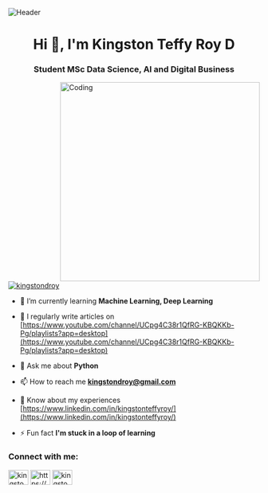![Header](./your-header-image-name.png)

<h1 align="center">Hi 👋, I'm Kingston Teffy Roy D</h1>
<h3 align="center">Student MSc Data Science, AI and Digital Business</h3>
<img align="right" alt="Coding" width="400" src=“https://www.google.com/url?sa=i&url=https%3A%2F%2Fanalyticsindiamag.com%2Fwhat-type-of-a-data-scientist-are-you%2F&psig=AOvVaw2v09G7e2djdAV8NLBJ3MrV&ust=1691871860519000&source=images&cd=vfe&opi=89978449&ved=0CBEQjRxqFwoTCMj96Pu31YADFQAAAAAdAAAAABAE](https://uploads-ssl.webflow.com/5c19100c2b50073e6ee69da1/60d35967a853a1b14851703b_All%20the%20data%20(1).gif)”>

<p align="left"> <a href="https://twitter.com/kingstondroy" target="blank"><img src="https://img.shields.io/twitter/follow/kingstondroy?logo=twitter&style=for-the-badge" alt="kingstondroy" /></a> </p>

- 🌱 I’m currently learning **Machine Learning, Deep Learning**

- 📝 I regularly write articles on [https://www.youtube.com/channel/UCpg4C38r1QfRG-KBQKKb-Pg/playlists?app=desktop](https://www.youtube.com/channel/UCpg4C38r1QfRG-KBQKKb-Pg/playlists?app=desktop)

- 💬 Ask me about **Python**

- 📫 How to reach me **kingstondroy@gmail.com**

- 📄 Know about my experiences [https://www.linkedin.com/in/kingstonteffyroy/](https://www.linkedin.com/in/kingstonteffyroy/)

- ⚡ Fun fact **I'm stuck in a loop of learning**

<h3 align="left">Connect with me:</h3>
<p align="left">
<a href="https://twitter.com/kingstondroy" target="blank"><img align="center" src="https://raw.githubusercontent.com/rahuldkjain/github-profile-readme-generator/master/src/images/icons/Social/twitter.svg" alt="kingstondroy" height="30" width="40" /></a>
<a href="https://linkedin.com/in/https://www.linkedin.com/in/kingstonteffyroy/" target="blank"><img align="center" src="https://raw.githubusercontent.com/rahuldkjain/github-profile-readme-generator/master/src/images/icons/Social/linked-in-alt.svg" alt="https://www.linkedin.com/in/kingstonteffyroy/" height="30" width="40" /></a>
<a href="https://instagram.com/kingston_d_roy" target="blank"><img align="center" src="https://raw.githubusercontent.com/rahuldkjain/github-profile-readme-generator/master/src/images/icons/Social/instagram.svg" alt="kingston_d_roy" height="30" width="40" /></a>
</p>

